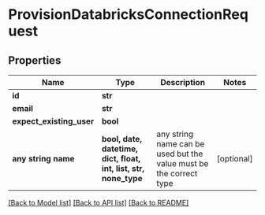 # ProvisionDatabricksConnectionRequest


## Properties
Name | Type | Description | Notes
------------ | ------------- | ------------- | -------------
**id** | **str** |  | 
**email** | **str** |  | 
**expect_existing_user** | **bool** |  | 
**any string name** | **bool, date, datetime, dict, float, int, list, str, none_type** | any string name can be used but the value must be the correct type | [optional]

[[Back to Model list]](../README.md#documentation-for-models) [[Back to API list]](../README.md#documentation-for-api-endpoints) [[Back to README]](../README.md)


